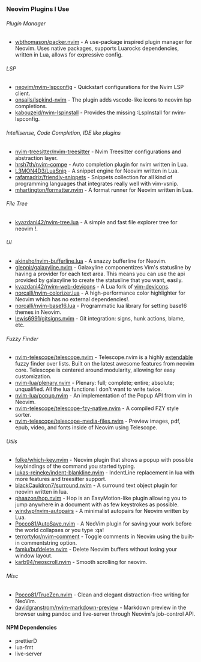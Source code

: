 
### Neovim Plugins I Use

###### Plugin Manager
- [wbthomason/packer.nvim](https://github.com/wbthomason/packer.nvim) - A use-package inspired plugin manager for Neovim. Uses native packages, supports Luarocks dependencies, written in Lua, allows for expressive config.

###### LSP 
- [neovim/nvim-lspconfig](https://github.com/neovim/nvim-lspconfig) - Quickstart configurations for the Nvim LSP client.
- [onsails/lspkind-nvim](https://github.com/onsails/lspkind-nvim) - The plugin adds vscode-like icons to neovim lsp completions.
- [kabouzeid/nvim-lspinstall](https://github.com/kabouzeid/nvim-lspinstall) - Provides the missing :LspInstall for nvim-lspconfig.

###### Intellisense, Code Completion, IDE like plugins
- [nvim-treesitter/nvim-treesitter](https://github.com/nvim-treesitter/nvim-treesitter) - Nvim Treesitter configurations and abstraction layer.
- [hrsh7th/nvim-compe](https://github.com/hrsh7th/nvim-compe) - Auto completion plugin for nvim written in Lua.
- [L3MON4D3/LuaSnip](https://github.com/L3MON4D3/LuaSnip) - A snippet engine for Neovim written in Lua.
- [rafamadriz/friendly-snippets](https://github.com/rafamadriz/friendly-snippets) - Snippets collection for all kind of programming languages that integrates really well with vim-vsnip.
- [mhartington/formatter.nvim](https://github.com/mhartington/formatter.nvim) - A format runner for Neovim written in Lua.

###### File Tree
- [kyazdani42/nvim-tree.lua](https://github.com/kyazdani42/nvim-tree.lua) - A simple and fast file explorer tree for neovim !.

###### UI
- [akinsho/nvim-bufferline.lua](https://github.com/akinsho/nvim-bufferline.lua) - A snazzy bufferline for Neovim.
- [glepnir/galaxyline.nvim](https://github.com/glepnir/galaxyline.nvim) - Galaxyline componentizes Vim's statusline by having a provider for each text area. This means you can use the api provided by galaxyline to create the statusline that you want, easily.
- [kyazdani42/nvim-web-devicons](https://github.com/kyazdani42/nvim-web-devicons) - A Lua fork of [vim-devicons](https://github.com/ryanoasis/vim-devicons).
- [norcalli/nvim-colorizer.lua](https://github.com/norcalli/nvim-colorizer.lua) - A high-performance color highlighter for Neovim which has no external dependencies!.
- [norcalli/nvim-base16.lua](https://github.com/norcalli/nvim-base16.lua) - Programmatic lua library for setting base16 themes in Neovim.
- [lewis6991/gitsigns.nvim](https://github.com/lewis6991/gitsigns.nvim) - Git integration: signs, hunk actions, blame, etc.

###### Fuzzy Finder
- [nvim-telescope/telescope.nvim](https://github.com/nvim-telescope/telescope.nvim) - Telescope.nvim is a highly [extendable](https://github.com/nvim-telescope/telescope.nvim/wiki/Extensions) fuzzy finder over lists. Built on the latest awesome features from neovim core. Telescope is centered around modularity, allowing for easy customization.
- [nvim-lua/plenary.nvim](https://github.com/nvim-lua/plenary.nvim) - Plenary: full; complete; entire; absolute; unqualified. All the lua functions I don't want to write twice.
- [nvim-lua/popup.nvim](https://github.com/nvim-lua/popup.nvim) - An implementation of the Popup API from vim in Neovim.
- [nvim-telescope/telescope-fzy-native.nvim](https://github.com/nvim-telescope/telescope-fzy-native.nvim) - A compiled FZY style sorter.
- [nvim-telescope/telescope-media-files.nvim](https://github.com/nvim-telescope/telescope-media-files.nvim) - Preview images, pdf, epub, video, and fonts inside of Neovim using Telescope.

###### Utils
- [folke/which-key.nvim](https://github.com/folke/which-key.nvim) - Neovim plugin that shows a popup with possible keybindings of the command you started typing.
- [lukas-reineke/indent-blankline.nvim](https://github.com/lukas-reineke/indent-blankline.nvim) - IndentLine replacement in lua with more features and treesitter support.
- [blackCauldron7/surround.nvim](https://github.com/blackCauldron7/surround.nvim) - A surround text object plugin for neovim written in lua.
- [phaazon/hop.nvim](https://github.com/phaazon/hop.nvim) - Hop is an EasyMotion-like plugin allowing you to jump anywhere in a document with as few keystrokes as possible.
- [windwp/nvim-autopairs](https://github.com/windwp/nvim-autopairs) - A minimalist autopairs for Neovim written by Lua.
- [Pocco81/AutoSave.nvim](https://github.com/Pocco81/AutoSave.nvim) - A NeoVim plugin for saving your work before the world collapses or you type :qa!
- [terrortylor/nvim-comment](https://github.com/terrortylor/nvim-comment) - Toggle comments in Neovim using the built-in commentstring option.
- [famiu/bufdelete.nvim](https://github.com/famiu/bufdelete.nvim) - Delete Neovim buffers without losing your window layout.
- [karb94/neoscroll.nvim](https://github.com/karb94/neoscroll.nvim) - Smooth scrolling for neovim.


###### Misc
- [Pocco81/TrueZen.nvim](https://github.com/Pocco81/TrueZen.nvim) - Clean and elegant distraction-free writing for NeoVim.
- [davidgranstrom/nvim-markdown-preview](https://github.com/davidgranstrom/nvim-markdown-preview) - Markdown preview in the browser using pandoc and live-server through Neovim's job-control API.

#### NPM Dependencies
- prettierD
- lua-fmt
- live-server

